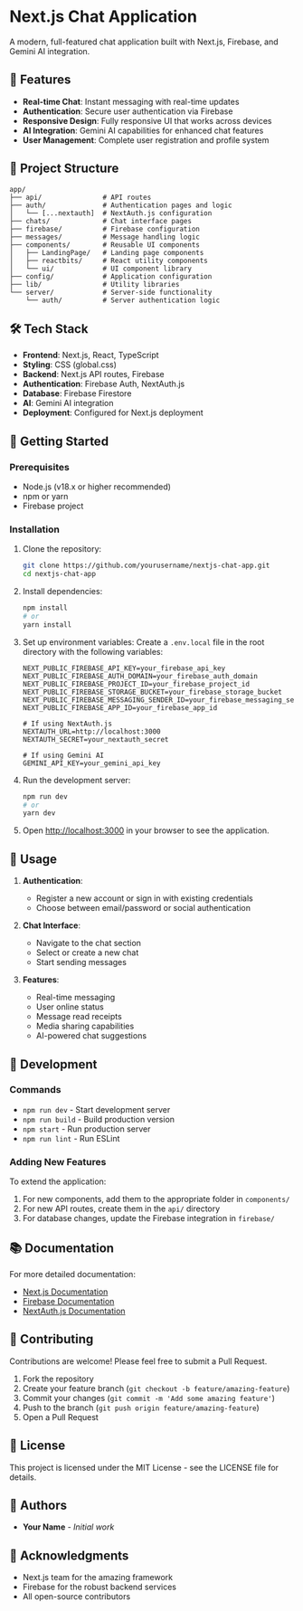 # Next.js Chat Application

A modern, full-featured chat application built with Next.js, Firebase, and Gemini AI integration.

## 🚀 Features

- **Real-time Chat**: Instant messaging with real-time updates
- **Authentication**: Secure user authentication via Firebase
- **Responsive Design**: Fully responsive UI that works across devices
- **AI Integration**: Gemini AI capabilities for enhanced chat features
- **User Management**: Complete user registration and profile system

## 📁 Project Structure

```
app/
├── api/               # API routes
├── auth/              # Authentication pages and logic
│   └── [...nextauth]  # NextAuth.js configuration
├── chats/             # Chat interface pages
├── firebase/          # Firebase configuration
├── messages/          # Message handling logic
├── components/        # Reusable UI components
│   ├── LandingPage/   # Landing page components
│   ├── reactbits/     # React utility components
│   └── ui/            # UI component library
├── config/            # Application configuration
├── lib/               # Utility libraries
└── server/            # Server-side functionality
    └── auth/          # Server authentication logic
```

## 🛠️ Tech Stack

- **Frontend**: Next.js, React, TypeScript
- **Styling**: CSS (global.css)
- **Backend**: Next.js API routes, Firebase
- **Authentication**: Firebase Auth, NextAuth.js
- **Database**: Firebase Firestore
- **AI**: Gemini AI integration
- **Deployment**: Configured for Next.js deployment

## 🚦 Getting Started

### Prerequisites

- Node.js (v18.x or higher recommended)
- npm or yarn
- Firebase project

### Installation

1. Clone the repository:
   ```bash
   git clone https://github.com/yourusername/nextjs-chat-app.git
   cd nextjs-chat-app
   ```

2. Install dependencies:
   ```bash
   npm install
   # or
   yarn install
   ```

3. Set up environment variables:
   Create a `.env.local` file in the root directory with the following variables:
   ```
   NEXT_PUBLIC_FIREBASE_API_KEY=your_firebase_api_key
   NEXT_PUBLIC_FIREBASE_AUTH_DOMAIN=your_firebase_auth_domain
   NEXT_PUBLIC_FIREBASE_PROJECT_ID=your_firebase_project_id
   NEXT_PUBLIC_FIREBASE_STORAGE_BUCKET=your_firebase_storage_bucket
   NEXT_PUBLIC_FIREBASE_MESSAGING_SENDER_ID=your_firebase_messaging_sender_id
   NEXT_PUBLIC_FIREBASE_APP_ID=your_firebase_app_id
   
   # If using NextAuth.js
   NEXTAUTH_URL=http://localhost:3000
   NEXTAUTH_SECRET=your_nextauth_secret
   
   # If using Gemini AI
   GEMINI_API_KEY=your_gemini_api_key
   ```

4. Run the development server:
   ```bash
   npm run dev
   # or
   yarn dev
   ```

5. Open [http://localhost:3000](http://localhost:3000) in your browser to see the application.

## 📝 Usage

1. **Authentication**:
   - Register a new account or sign in with existing credentials
   - Choose between email/password or social authentication

2. **Chat Interface**:
   - Navigate to the chat section
   - Select or create a new chat
   - Start sending messages

3. **Features**:
   - Real-time messaging
   - User online status
   - Message read receipts
   - Media sharing capabilities
   - AI-powered chat suggestions

## 🧰 Development

### Commands

- `npm run dev` - Start development server
- `npm run build` - Build production version
- `npm start` - Run production server
- `npm run lint` - Run ESLint

### Adding New Features

To extend the application:

1. For new components, add them to the appropriate folder in `components/`
2. For new API routes, create them in the `api/` directory
3. For database changes, update the Firebase integration in `firebase/`

## 📚 Documentation

For more detailed documentation:

- [Next.js Documentation](https://nextjs.org/docs)
- [Firebase Documentation](https://firebase.google.com/docs)
- [NextAuth.js Documentation](https://next-auth.js.org/getting-started/introduction)

## 🤝 Contributing

Contributions are welcome! Please feel free to submit a Pull Request.

1. Fork the repository
2. Create your feature branch (`git checkout -b feature/amazing-feature`)
3. Commit your changes (`git commit -m 'Add some amazing feature'`)
4. Push to the branch (`git push origin feature/amazing-feature`)
5. Open a Pull Request

## 📄 License

This project is licensed under the MIT License - see the LICENSE file for details.

## 👥 Authors

- **Your Name** - *Initial work*

## 🙏 Acknowledgments

- Next.js team for the amazing framework
- Firebase for the robust backend services
- All open-source contributors
